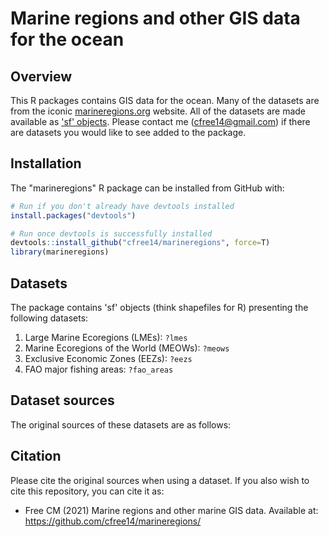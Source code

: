 # Marine regions and other GIS data for the ocean

## Overview

This R packages contains GIS data for the ocean. Many of the datasets are from the iconic [marineregions.org](https://www.marineregions.org/) website. All of the datasets are made available as ['sf' objects](https://r-spatial.github.io/sf/). Please contact me (cfree14@gmail.com) if there are datasets you would like to see added to the package.

## Installation

The "marineregions" R package can be installed from GitHub with:

``` r
# Run if you don't already have devtools installed
install.packages("devtools")

# Run once devtools is successfully installed
devtools::install_github("cfree14/marineregions", force=T)
library(marineregions)
```

## Datasets

The package contains 'sf' objects (think shapefiles for R) presenting the following datasets:

1. Large Marine Ecoregions (LMEs): `?lmes`
2. Marine Ecoregions of the World (MEOWs): `?meows`
3. Exclusive Economic Zones (EEZs): `?eezs`
4. FAO major fishing areas: `?fao_areas`

## Dataset sources

The original sources of these datasets are as follows:



## Citation

Please cite the original sources when using a dataset. If you also wish to cite this repository, you can cite it as:

* Free CM (2021) Marine regions and other marine GIS data. Available at: https://github.com/cfree14/marineregions/
